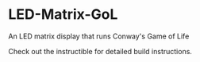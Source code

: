 # LED-Matrix-GoL
An LED matrix display that runs Conway's Game of Life

Check out the instructible for detailed build instructions.
